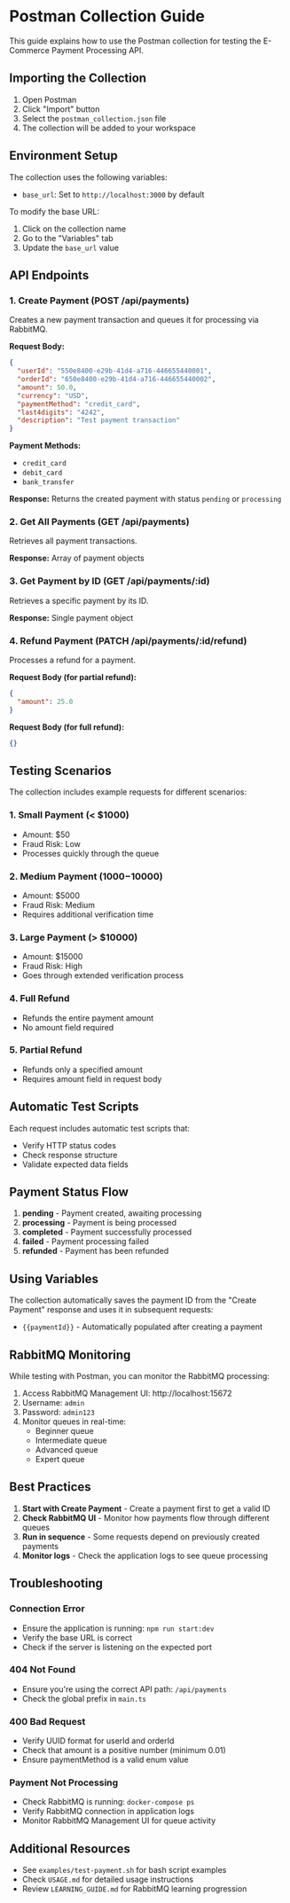 # Postman Collection Guide

This guide explains how to use the Postman collection for testing the E-Commerce Payment Processing API.

## Importing the Collection

1. Open Postman
2. Click "Import" button
3. Select the `postman_collection.json` file
4. The collection will be added to your workspace

## Environment Setup

The collection uses the following variables:

- `base_url`: Set to `http://localhost:3000` by default

To modify the base URL:

1. Click on the collection name
2. Go to the "Variables" tab
3. Update the `base_url` value

## API Endpoints

### 1. Create Payment (POST /api/payments)

Creates a new payment transaction and queues it for processing via RabbitMQ.

**Request Body:**

```json
{
  "userId": "550e8400-e29b-41d4-a716-446655440001",
  "orderId": "650e8400-e29b-41d4-a716-446655440002",
  "amount": 50.0,
  "currency": "USD",
  "paymentMethod": "credit_card",
  "last4digits": "4242",
  "description": "Test payment transaction"
}
```

**Payment Methods:**

- `credit_card`
- `debit_card`
- `bank_transfer`

**Response:** Returns the created payment with status `pending` or `processing`

### 2. Get All Payments (GET /api/payments)

Retrieves all payment transactions.

**Response:** Array of payment objects

### 3. Get Payment by ID (GET /api/payments/:id)

Retrieves a specific payment by its ID.

**Response:** Single payment object

### 4. Refund Payment (PATCH /api/payments/:id/refund)

Processes a refund for a payment.

**Request Body (for partial refund):**

```json
{
  "amount": 25.0
}
```

**Request Body (for full refund):**

```json
{}
```

## Testing Scenarios

The collection includes example requests for different scenarios:

### 1. Small Payment (< $1000)

- Amount: $50
- Fraud Risk: Low
- Processes quickly through the queue

### 2. Medium Payment ($1000-$10000)

- Amount: $5000
- Fraud Risk: Medium
- Requires additional verification time

### 3. Large Payment (> $10000)

- Amount: $15000
- Fraud Risk: High
- Goes through extended verification process

### 4. Full Refund

- Refunds the entire payment amount
- No amount field required

### 5. Partial Refund

- Refunds only a specified amount
- Requires amount field in request body

## Automatic Test Scripts

Each request includes automatic test scripts that:

- Verify HTTP status codes
- Check response structure
- Validate expected data fields

## Payment Status Flow

1. **pending** - Payment created, awaiting processing
2. **processing** - Payment is being processed
3. **completed** - Payment successfully processed
4. **failed** - Payment processing failed
5. **refunded** - Payment has been refunded

## Using Variables

The collection automatically saves the payment ID from the "Create Payment" response and uses it in subsequent requests:

- `{{paymentId}}` - Automatically populated after creating a payment

## RabbitMQ Monitoring

While testing with Postman, you can monitor the RabbitMQ processing:

1. Access RabbitMQ Management UI: http://localhost:15672
2. Username: `admin`
3. Password: `admin123`
4. Monitor queues in real-time:
   - Beginner queue
   - Intermediate queue
   - Advanced queue
   - Expert queue

## Best Practices

1. **Start with Create Payment** - Create a payment first to get a valid ID
2. **Check RabbitMQ UI** - Monitor how payments flow through different queues
3. **Run in sequence** - Some requests depend on previously created payments
4. **Monitor logs** - Check the application logs to see queue processing

## Troubleshooting

### Connection Error

- Ensure the application is running: `npm run start:dev`
- Verify the base URL is correct
- Check if the server is listening on the expected port

### 404 Not Found

- Ensure you're using the correct API path: `/api/payments`
- Check the global prefix in `main.ts`

### 400 Bad Request

- Verify UUID format for userId and orderId
- Check that amount is a positive number (minimum 0.01)
- Ensure paymentMethod is a valid enum value

### Payment Not Processing

- Check RabbitMQ is running: `docker-compose ps`
- Verify RabbitMQ connection in application logs
- Monitor RabbitMQ Management UI for queue activity

## Additional Resources

- See `examples/test-payment.sh` for bash script examples
- Check `USAGE.md` for detailed usage instructions
- Review `LEARNING_GUIDE.md` for RabbitMQ learning progression

